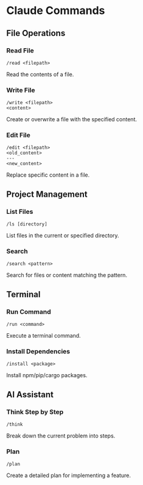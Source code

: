 # Claude Commands

## File Operations

### Read File
```
/read <filepath>
```
Read the contents of a file.

### Write File
```
/write <filepath>
<content>
```
Create or overwrite a file with the specified content.

### Edit File
```
/edit <filepath>
<old_content>
---
<new_content>
```
Replace specific content in a file.

## Project Management

### List Files
```
/ls [directory]
```
List files in the current or specified directory.

### Search
```
/search <pattern>
```
Search for files or content matching the pattern.

## Terminal

### Run Command
```
/run <command>
```
Execute a terminal command.

### Install Dependencies
```
/install <package>
```
Install npm/pip/cargo packages.

## AI Assistant

### Think Step by Step
```
/think
```
Break down the current problem into steps.

### Plan
```
/plan
```
Create a detailed plan for implementing a feature.
